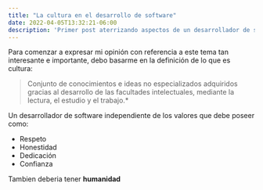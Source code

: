 ```yaml
---
title: "La cultura en el desarrollo de software"
date: 2022-04-05T13:32:21-06:00
description: 'Primer post aterrizando aspectos de un desarrollador de software.'
---
```


Para comenzar a expresar mi opinión con referencia a este tema tan interesante e importante, debo basarme en la definición de lo que es cultura:
>Conjunto de conocimientos e ideas no especializados adquiridos 
>gracias al desarrollo de las facultades intelectuales, 
>mediante la lectura, el estudio y el trabajo.*

Un desarrollador de software independiente de los valores que debe poseer como:
- Respeto
- Honestidad
- Dedicación
- Confianza

Tambien deberia tener **humanidad**
